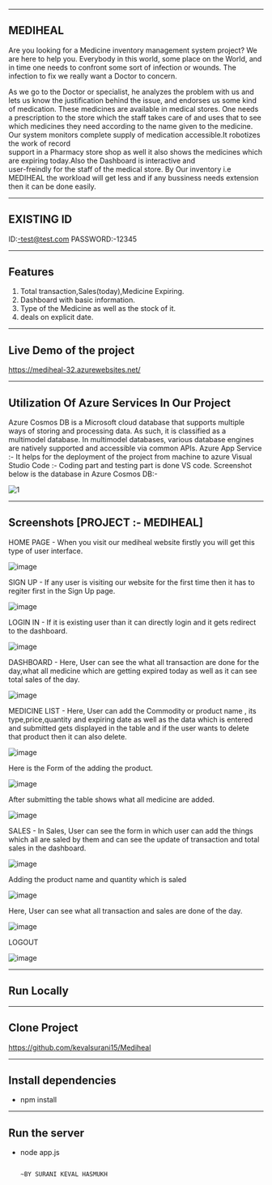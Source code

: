 ------------------------------------------------------------------
MEDIHEAL
------------------------------------------------------------------
Are you looking for a Medicine inventory management system project? We are here to help you. Everybody in this world, some place 
on the World, and in time one needs to confront some sort of infection or wounds. The infection to fix we really want a 
Doctor to concern.

As we go to the Doctor or specialist, he analyzes the problem with us and lets us know the justification behind the 
issue, and endorses us some kind of medication. These medicines are available in medical stores. 
One needs a prescription to the store which the staff takes care of and uses that to see which medicines they need according 
to the name given to the medicine. Our system monitors complete supply of medication accessible.It robotizes the work of record  
support in a Pharmacy store shop as well it also shows the medicines which are expiring today.Also the Dashboard is interactive and  
user-freindly for the staff of the medical store. By Our  inventory i.e MEDIHEAL the workload will get less and if any bussiness needs 
extension then it can be done easily.

------------------------------------------------------------------
EXISTING ID
------------------------------------------------------------------
ID:-test@test.com
PASSWORD:-12345

------------------------------------------------------------------
Features 
------------------------------------------------------------------
1) Total transaction,Sales(today),Medicine Expiring.
2) Dashboard with basic information.
3) Type of the Medicine as well as the stock of it.
4) deals on explicit date.

------------------------------------------------------------------
 Live Demo of the project
 ------------------------------------------------------------------
 
 https://mediheal-32.azurewebsites.net/
 
 ------------------------------------------------------------------
 Utilization Of Azure Services In Our Project
 ------------------------------------------------------------------
 
 Azure Cosmos DB is a Microsoft cloud database that supports
multiple ways of storing and processing data. As such, it
is classified as a multimodel database. In multimodel databases,
various database engines are natively supported and accessible
 via common APIs.
 Azure App Service :- It helps for the deployment of the project from machine to azure
 Visual Studio Code :- Coding part and testing part is done VS code.
 Screenshot below is the database in Azure Cosmos DB:-
 
![1](https://user-images.githubusercontent.com/78952632/156102555-63b866a2-9286-4447-bec5-4a99b73b031c.jpg)


------------------------------------------------------------------
Screenshots [PROJECT :- MEDIHEAL]
------------------------------------------------------------------
HOME PAGE - When you visit our mediheal website firstly you will get this type of user interface.



![image](https://user-images.githubusercontent.com/78952632/156103756-89cbbfee-520b-4d10-98a4-13b5b1822a79.png)

SIGN UP - If any user is visiting our website for the first time then it has to regiter first in the Sign Up page.


![image](https://user-images.githubusercontent.com/78952632/156103896-621d9ff3-ad14-480b-b1a0-3a417eae939f.png)

LOGIN IN - If it is existing user than it can directly login and it gets redirect to the dashboard.

![image](https://user-images.githubusercontent.com/78952632/156103915-63ba5202-cf06-4b9e-9203-7f4eee772692.png)

DASHBOARD - Here, User can see the what all transaction are done for the day,what all medicine which are getting expired today as well as it can see total sales of the day.

![image](https://user-images.githubusercontent.com/78952632/156103967-b438020b-361a-4aca-bced-576616dea95e.png)

MEDICINE LIST - Here, User can add the Commodity or product name , its type,price,quantity and expiring date as well as the data which is entered and submitted gets displayed in the table and if the user wants to delete that product then it can also delete.

![image](https://user-images.githubusercontent.com/78952632/156103997-645ddc48-06ee-4bcb-bf2b-9a92b2433e42.png)

Here is the Form of the adding the product.

![image](https://user-images.githubusercontent.com/78952632/156104438-3f320222-eec7-49fd-aae6-a201795bd86a.png)

After submitting the table shows what all medicine are added.

![image](https://user-images.githubusercontent.com/78952632/156104856-b1e5e407-3ae0-4dc1-87aa-5f8228e0856b.png)

SALES - In Sales, User can see the form in which user can add the things which all are saled by them and can see the update of
transaction and total sales in the dashboard.

![image](https://user-images.githubusercontent.com/78952632/156104011-dfb89429-b3a6-406d-bde7-efc070c37dfb.png)

Adding the product name and quantity which is saled

![image](https://user-images.githubusercontent.com/78952632/156105334-58460b44-b018-475e-bb3d-b389a5f0ba3d.png)
 
Here, User can see what all transaction and sales are done of the day.

![image](https://user-images.githubusercontent.com/78952632/156105348-0771dbc4-9432-490e-8d73-53d7b4c912e4.png)

LOGOUT

![image](https://user-images.githubusercontent.com/78952632/156107061-20cfc51f-baf3-4db1-8186-f440cf887fe3.png)



------------------------------------------------------------------
Run Locally
------------------------------------------------------------------

------------------------------------------------------------------
Clone Project
------------------------------------------------------------------

https://github.com/kevalsurani15/Mediheal
 
------------------------------------------------------------------ 
Install dependencies
------------------------------------------------------------------

  - npm install
  
------------------------------------------------------------------  
Run the server
------------------------------------------------------------------
  - node app.js
       
       
       
                                                                                                     ~BY SURANI KEVAL HASMUKH








